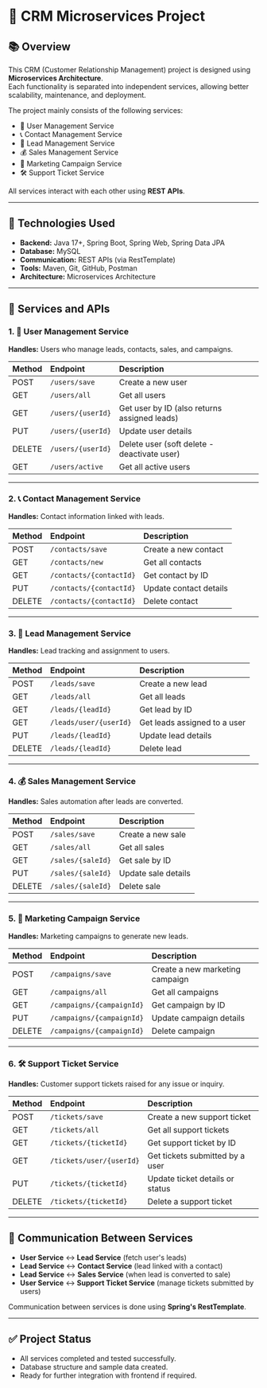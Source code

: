 # 📄 CRM Microservices Project

## 📚 Overview
This CRM (Customer Relationship Management) project is designed using **Microservices Architecture**.  
Each functionality is separated into independent services, allowing better scalability, maintenance, and deployment.

The project mainly consists of the following services:
- 👤 User Management Service
- 📞 Contact Management Service
- 🧲 Lead Management Service
- 💰 Sales Management Service
- 📢 Marketing Campaign Service
- 🛠️ Support Ticket Service

All services interact with each other using **REST APIs**.

---

## 🚀 Technologies Used
- **Backend:** Java 17+, Spring Boot, Spring Web, Spring Data JPA
- **Database:** MySQL
- **Communication:** REST APIs (via RestTemplate)
- **Tools:** Maven, Git, GitHub, Postman
- **Architecture:** Microservices Architecture

---

## 🧩 Services and APIs

### 1. 👤 User Management Service
**Handles:** Users who manage leads, contacts, sales, and campaigns.

| Method | Endpoint | Description |
|:------|:---------|:------------|
| POST | `/users/save` | Create a new user |
| GET | `/users/all` | Get all users |
| GET | `/users/{userId}` | Get user by ID (also returns assigned leads) |
| PUT | `/users/{userId}` | Update user details |
| DELETE | `/users/{userId}` | Delete user (soft delete - deactivate user) |
| GET | `/users/active` | Get all active users |

---

### 2. 📞 Contact Management Service
**Handles:** Contact information linked with leads.

| Method | Endpoint | Description |
|:------|:---------|:------------|
| POST | `/contacts/save` | Create a new contact |
| GET | `/contacts/new` | Get all contacts |
| GET | `/contacts/{contactId}` | Get contact by ID |
| PUT | `/contacts/{contactId}` | Update contact details |
| DELETE | `/contacts/{contactId}` | Delete contact |

---

### 3. 🧲 Lead Management Service
**Handles:** Lead tracking and assignment to users.

| Method | Endpoint | Description |
|:------|:---------|:------------|
| POST | `/leads/save` | Create a new lead |
| GET | `/leads/all` | Get all leads |
| GET | `/leads/{leadId}` | Get lead by ID |
| GET | `/leads/user/{userId}` | Get leads assigned to a user |
| PUT | `/leads/{leadId}` | Update lead details |
| DELETE | `/leads/{leadId}` | Delete lead |

---

### 4. 💰 Sales Management Service
**Handles:** Sales automation after leads are converted.

| Method | Endpoint | Description |
|:------|:---------|:------------|
| POST | `/sales/save` | Create a new sale |
| GET | `/sales/all` | Get all sales |
| GET | `/sales/{saleId}` | Get sale by ID |
| PUT | `/sales/{saleId}` | Update sale details |
| DELETE | `/sales/{saleId}` | Delete sale |

---

### 5. 📢 Marketing Campaign Service
**Handles:** Marketing campaigns to generate new leads.

| Method | Endpoint | Description |
|:------|:---------|:------------|
| POST | `/campaigns/save` | Create a new marketing campaign |
| GET | `/campaigns/all` | Get all campaigns |
| GET | `/campaigns/{campaignId}` | Get campaign by ID |
| PUT | `/campaigns/{campaignId}` | Update campaign details |
| DELETE | `/campaigns/{campaignId}` | Delete campaign |

---

### 6. 🛠️ Support Ticket Service  
**Handles:** Customer support tickets raised for any issue or inquiry.

| Method | Endpoint | Description |
|:------|:---------|:------------|
| POST  | `/tickets/save`         | Create a new support ticket |
| GET   | `/tickets/all`          | Get all support tickets |
| GET   | `/tickets/{ticketId}`   | Get support ticket by ID |
| GET   | `/tickets/user/{userId}`| Get tickets submitted by a user |
| PUT   | `/tickets/{ticketId}`   | Update ticket details or status |
| DELETE| `/tickets/{ticketId}`   | Delete a support ticket |

---

## 🔗 Communication Between Services
- **User Service** ↔ **Lead Service** (fetch user's leads)
- **Lead Service** ↔ **Contact Service** (lead linked with a contact)
- **Lead Service** ↔ **Sales Service** (when lead is converted to sale)
- **User Service** ↔ **Support Ticket Service** (manage tickets submitted by users)

Communication between services is done using **Spring's RestTemplate**.

---

## ✅ Project Status
- All services completed and tested successfully.
- Database structure and sample data created.
- Ready for further integration with frontend if required.
